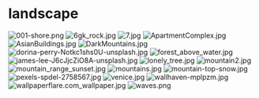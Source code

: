 # landscape

<img src="001-shore.png" alt="001-shore.png">

<img src="6gk_rock.jpg" alt="6gk_rock.jpg">

<img src="7.jpg" alt="7.jpg">

<img src="ApartmentComplex.jpg" alt="ApartmentComplex.jpg">

<img src="AsianBuildings.jpg" alt="AsianBuildings.jpg">

<img src="DarkMountains.jpg" alt="DarkMountains.jpg">

<img src="dorina-perry-Notkc1shs0U-unsplash.jpg" alt="dorina-perry-Notkc1shs0U-unsplash.jpg">

<img src="forest_above_water.jpg" alt="forest_above_water.jpg">

<img src="james-lee-J6cJjcZiO8A-unsplash.jpg" alt="james-lee-J6cJjcZiO8A-unsplash.jpg">

<img src="lonely_tree.jpg" alt="lonely_tree.jpg">

<img src="mountain2.jpg" alt="mountain2.jpg">

<img src="mountain_range_sunset.jpg" alt="mountain_range_sunset.jpg">

<img src="mountains.jpg" alt="mountains.jpg">

<img src="mountain-top-snow.jpg" alt="mountain-top-snow.jpg">

<img src="pexels-spdel-2758567.jpg" alt="pexels-spdel-2758567.jpg">

<img src="venice.jpg" alt="venice.jpg">

<img src="wallhaven-mplpzm.jpg" alt="wallhaven-mplpzm.jpg">

<img src="wallpaperflare.com_wallpaper.jpg" alt="wallpaperflare.com_wallpaper.jpg">

<img src="waves.png" alt="waves.png">
